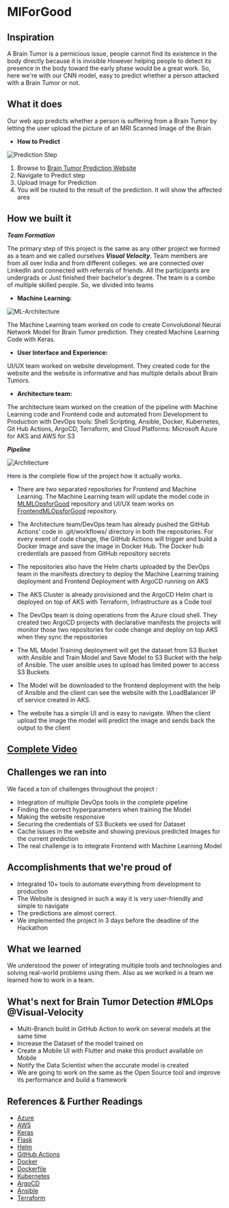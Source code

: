 # MlForGood
## Inspiration
A Brain Tumor is a pernicious issue, people cannot find its existence in the body directly because it is invisible However helping people to detect its presence in the body toward the early phase would be a great work.
So, here we're with our CNN model, easy to predict whether a person attacked with a Brain Tumor or not.

## What it does
Our web app predicts whether a person is suffering from a Brain Tumor by letting the user upload the picture of an MRI Scanned Image of the Brain 

- **How to Predict**

![Prediction Step](https://drive.google.com/uc?export=view&id=1UsKetsHOdfYIyBE3DF9r8jkl0__aa8TU)
1. Browse to [Brain Tumor Prediction Website](https://tinyurl.com/MlForGood)
2. Navigate to Predict step 
3. Upload Image for Prediction 
4. You will be routed to the result of the prediction. It will show the affected area

## How we built it


***Team Formation***

The primary step of this project is the same as any other project we formed as a team and we called ourselves ***Visual Velocity***. Team members are from all over India and from different colleges. we are connected over LinkedIn and connected with referrals of friends. All the participants are undergrads or Just finished their bachelor's degree. 
The team is a combo of multiple skilled people. So,  we divided into teams 

- **Machine Learning:**

![ML-Architecture](https://drive.google.com/uc?export=view&id=1DAVuSJeGlbcoOJ6ppo4sojomr9ed2pw5)

The Machine Learning team worked on code to create Convolutional Neural Network  Model for Brain Tumor prediction. They created Machine Learning Code with Keras.


- **User Interface and Experience:**

UI/UX team worked on website development. They created code for the website and the website is informative and has multiple details about Brain Tumors. 

- **Architecture team:**

The architecture team worked on the creation of the pipeline with Machine Learning code and Frontend code and automated from Development to Production with DevOps tools: Shell Scripting, Ansible, Docker, Kubernetes, Git Hub Actions, ArgoCD, Terraform, and Cloud Platforms: Microsoft Azure for AKS and AWS for S3

***Pipeline***

![Architecture](https://drive.google.com/uc?export=view&id=1WXsPiYihEpbjGqIU5NinemFOG5Sawe9Z)

Here is the complete flow of the project how it actually works. 

- There are two separated repositories for Frontend and Machine Learning. The Machine Learning team will update the model code in [MLMLOpsforGood](https://github.com/kethavathsivanaik/MLMLOpsforGood) repository and UI/UX team works on [FrontendMLOpsforGood](https://github.com/kethavathsivanaik/FrontendMLOpsforGood) repository. 

- The Architecture team/DevOps team has already pushed the GitHub Actions' code in .git/workflows/ directory in both the repositories. For every event of code change, the GitHub Actions will trigger and build a Docker Image and save the image in Docker Hub. The Docker hub credentials are passed from GitHub repository secrets 

-  The repositories also have the Helm charts uploaded by the DevOps team in the manifests directory to deploy the Machine Learning training deployment and Frontend Deployment with ArgoCD running on AKS

- The AKS Cluster is already provisioned and the ArgoCD Helm chart is deployed on top of AKS with Terraform, Infrastructure as a Code tool

- The DevOps team is doing operations from the Azure cloud shell. They created two ArgoCD projects with declarative manifests the projects will monitor those two repositories for code change and deploy on top AKS when they sync the repositories 

- The ML Model Training deployment will get the dataset from S3 Bucket with Ansible and Train Model and Save Model to S3 Bucket with the help of Ansible. The user ansible uses to upload has limited power to access S3 Buckets 

- The  Model will be downloaded to the frontend deployment with the help of Ansible and the client can see the website with the LoadBalancer IP of service created in AKS. 

- The website has a simple UI and is easy to navigate. When the client upload the image the model will predict the image and sends back the output to the client 

## [Complete Video](https://youtu.be/Ih7mSTgXZHw)
## Challenges we ran into
We faced a ton of challenges throughout the project : 
- Integration of multiple DevOps tools in the complete pipeline 
- Finding the correct hyperparameters when training the Model
- Making the website responsive 
- Securing the credentials of S3 Buckets we used for Dataset 
- Cache Issues in the website and showing previous predicted Images for the current prediction
- The real challenge is to integrate Frontend with Machine Learning Model

## Accomplishments that we're proud of

- Integrated 10+ tools to automate everything from development to production 
- The Website is designed in such a way it is very user-friendly and simple to navigate 
- The predictions are almost correct. 
- We  implemented the project in 3 days before the deadline of the Hackathon 

## What we learned

We understood the power of integrating multiple tools and technologies and solving real-world problems using them. Also as we worked in a team we learned how to work in a team.

## What's next for Brain Tumor Detection #MLOps @Visual-Velocity

- Multi-Branch build in GitHub Action to work on several models at the same time 
- Increase the Dataset of the model trained on
- Create a Mobile UI with Flutter and make this product available on Mobile 
- Notify the Data Scientist when the accurate model is created 
- We are going to work on the same as the Open Source tool and improve its performance and build a framework 


## References & Further Readings

- [Azure](https://docs.microsoft.com/en-us/azure/?product=featured)
- [AWS](https://docs.aws.amazon.com/)
- [Keras](https://keras.io/getting_started/)
- [Flask](https://flask.palletsprojects.com/en/2.0.x/)
- [Helm](https://helm.sh/docs/)
- [GitHub Actions](https://docs.github.com/en/actions)
- [Docker](https://docs.docker.com/)
- [Dockerfile](https://docs.docker.com/engine/reference/builder/)
- [Kubernetes](https://kubernetes.io/docs/home/)
- [ArgoCD](https://argoproj.github.io/argo-cd/)
- [Ansible](https://docs.ansible.com/)
- [Terraform](https://www.terraform.io/docs/index.html)
